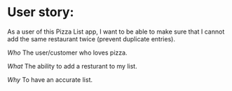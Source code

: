 # User story:

As a user of this Pizza List app, I want to be able to make sure that
I cannot add the same restaurant twice (prevent duplicate entries).

_Who_
The user/customer who loves pizza.

_What_
The ability to add a resturant to my list.

_Why_
To have an accurate list.
